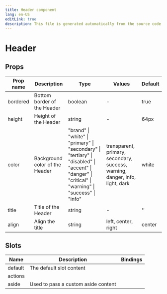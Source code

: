 ```yaml
---
title: Header component
lang: en-US
editLink: true
description: This file is generated automatically from the source code. Changes made here will be lost.
---
```


# Header

<!--@include: ./header.doc.md-->

## Props

| Prop name | Description                    | Type                                                                                                                                                 | Values                                                                       | Default |
| --------- | ------------------------------ | ---------------------------------------------------------------------------------------------------------------------------------------------------- | ---------------------------------------------------------------------------- | ------- |
| bordered  | Bottom border of the Header    | boolean                                                                                                                                              | -                                                                            | true    |
| height    | Height of the Header           | string                                                                                                                                               | -                                                                            | 64px    |
| color     | Background color of the Header | "brand" \| "white" \| "primary" \| "secondary" \| "tertiary" \| "disabled" \| "accent" \| "danger" \| "critical" \| "warning" \| "success" \| "info" | transparent, primary, secondary, success, warning, danger, info, light, dark | white   |
| title     | Title of the Header            | string                                                                                                                                               | -                                                                            | ''      |
| align     | Align the title                | string                                                                                                                                               | left, center, right                                                          | center  |

## Slots

| Name    | Description                         | Bindings |
| ------- | ----------------------------------- | -------- |
| default | The default slot content            |          |
| actions |                                     |          |
| aside   | Used to pass a custom aside content |          |
